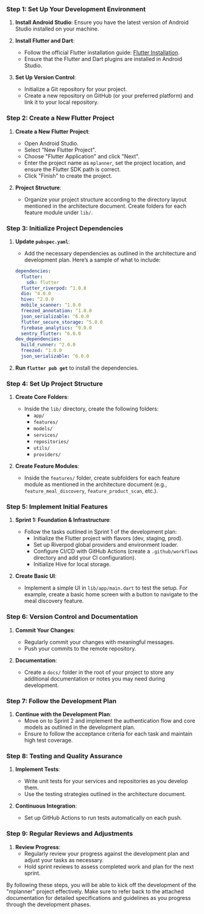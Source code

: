 ### Step 1: Set Up Your Development Environment

1. **Install Android Studio**: Ensure you have the latest version of Android Studio installed on your machine.

2. **Install Flutter and Dart**: 
   - Follow the official Flutter installation guide: [Flutter Installation](https://flutter.dev/docs/get-started/install).
   - Ensure that the Flutter and Dart plugins are installed in Android Studio.

3. **Set Up Version Control**: 
   - Initialize a Git repository for your project.
   - Create a new repository on GitHub (or your preferred platform) and link it to your local repository.

### Step 2: Create a New Flutter Project

1. **Create a New Flutter Project**:
   - Open Android Studio.
   - Select "New Flutter Project".
   - Choose "Flutter Application" and click "Next".
   - Enter the project name as `mplanner`, set the project location, and ensure the Flutter SDK path is correct.
   - Click "Finish" to create the project.

2. **Project Structure**:
   - Organize your project structure according to the directory layout mentioned in the architecture document. Create folders for each feature module under `lib/`.

### Step 3: Initialize Project Dependencies

1. **Update `pubspec.yaml`**:
   - Add the necessary dependencies as outlined in the architecture and development plan. Here’s a sample of what to include:
   ```yaml
   dependencies:
     flutter:
       sdk: flutter
     flutter_riverpod: ^1.0.0
     dio: ^4.0.0
     hive: ^2.0.0
     mobile_scanner: ^1.0.0
     freezed_annotation: ^1.0.0
     json_serializable: ^6.0.0
     flutter_secure_storage: ^5.0.0
     firebase_analytics: ^9.0.0
     sentry_flutter: ^6.0.0
   dev_dependencies:
     build_runner: ^2.0.0
     freezed: ^1.0.0
     json_serializable: ^6.0.0
   ```

2. **Run `flutter pub get`** to install the dependencies.

### Step 4: Set Up Project Structure

1. **Create Core Folders**:
   - Inside the `lib/` directory, create the following folders:
     - `app/`
     - `features/`
     - `models/`
     - `services/`
     - `repositories/`
     - `utils/`
     - `providers/`

2. **Create Feature Modules**:
   - Inside the `features/` folder, create subfolders for each feature module as mentioned in the architecture document (e.g., `feature_meal_discovery`, `feature_product_scan`, etc.).

### Step 5: Implement Initial Features

1. **Sprint 1: Foundation & Infrastructure**:
   - Follow the tasks outlined in Sprint 1 of the development plan:
     - Initialize the Flutter project with flavors (dev, staging, prod).
     - Set up Riverpod global providers and environment loader.
     - Configure CI/CD with GitHub Actions (create a `.github/workflows` directory and add your CI configuration).
     - Initialize Hive for local storage.

2. **Create Basic UI**:
   - Implement a simple UI in `lib/app/main.dart` to test the setup. For example, create a basic home screen with a button to navigate to the meal discovery feature.

### Step 6: Version Control and Documentation

1. **Commit Your Changes**:
   - Regularly commit your changes with meaningful messages.
   - Push your commits to the remote repository.

2. **Documentation**:
   - Create a `docs/` folder in the root of your project to store any additional documentation or notes you may need during development.

### Step 7: Follow the Development Plan

1. **Continue with the Development Plan**:
   - Move on to Sprint 2 and implement the authentication flow and core models as outlined in the development plan.
   - Ensure to follow the acceptance criteria for each task and maintain high test coverage.

### Step 8: Testing and Quality Assurance

1. **Implement Tests**:
   - Write unit tests for your services and repositories as you develop them.
   - Use the testing strategies outlined in the architecture document.

2. **Continuous Integration**:
   - Set up GitHub Actions to run tests automatically on each push.

### Step 9: Regular Reviews and Adjustments

1. **Review Progress**:
   - Regularly review your progress against the development plan and adjust your tasks as necessary.
   - Hold sprint reviews to assess completed work and plan for the next sprint.

By following these steps, you will be able to kick off the development of the "mplanner" project effectively. Make sure to refer back to the attached documentation for detailed specifications and guidelines as you progress through the development phases.